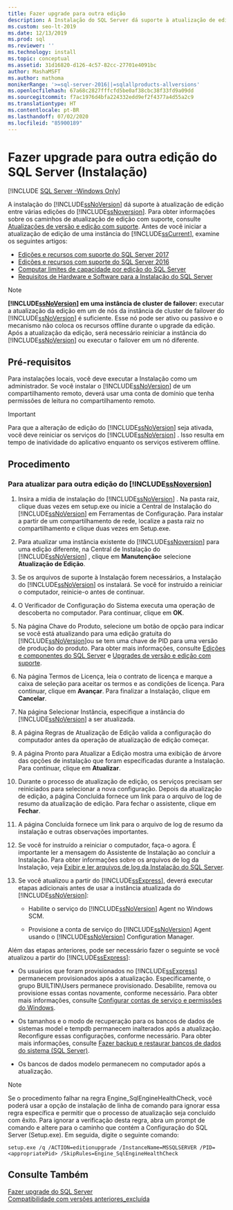 ```yaml
---
title: Fazer upgrade para outra edição
description: A Instalação do SQL Server dá suporte à atualização de edição entre várias edições do SQL Server. Antes de começar uma atualização de edição, examine os recursos neste artigo.
ms.custom: seo-lt-2019
ms.date: 12/13/2019
ms.prod: sql
ms.reviewer: ''
ms.technology: install
ms.topic: conceptual
ms.assetid: 31d16820-d126-4c57-82cc-27701e4091bc
author: MashaMSFT
ms.author: mathoma
monikerRange: '>=sql-server-2016||=sqlallproducts-allversions'
ms.openlocfilehash: 67a68c2827fffcfd5be0af38cbc38f33fd9a09dd
ms.sourcegitcommit: f7ac1976d4bfa224332edd9ef2f4377a4d55a2c9
ms.translationtype: HT
ms.contentlocale: pt-BR
ms.lasthandoff: 07/02/2020
ms.locfileid: "85900189"
---
```

# <a name="upgrade-to-a-different-edition-of-sql-server-setup"></a>Fazer upgrade para outra edição do SQL Server (Instalação)

[!INCLUDE [SQL Server -Windows Only](../../includes/applies-to-version/sql-windows-only.md)]

A instalação do [!INCLUDE[ssNoVersion](../../includes/ssnoversion-md.md)] dá suporte à atualização de edição entre várias edições do [!INCLUDE[ssNoversion](../../includes/ssnoversion-md.md)]. Para obter informações sobre os caminhos de atualização de edição com suporte, consulte [Atualizações de versão e edição com suporte](../../database-engine/install-windows/supported-version-and-edition-upgrades-2017.md). Antes de você iniciar a atualização de edição de uma instância do [!INCLUDE[ssCurrent](../../includes/sscurrent-md.md)], examine os seguintes artigos:  

- [Edições e recursos com suporte do SQL Server 2017](../../sql-server/editions-and-components-of-sql-server-2017.md)  
- [Edições e recursos com suporte do SQL Server 2016](../../sql-server/editions-and-components-of-sql-server-2016.md)  
- [Computar limites de capacidade por edição do SQL Server](../../sql-server/compute-capacity-limits-by-edition-of-sql-server.md)  
- [Requisitos de Hardware e Software para a Instalação do SQL Server](../../sql-server/install/hardware-and-software-requirements-for-installing-sql-server.md)  
  
> [!NOTE]  
> **[!INCLUDE[ssNoVersion](../../includes/ssnoversion-md.md)] em uma instância de cluster de failover:** executar a atualização da edição em um de nós da instância de cluster de failover do [!INCLUDE[ssNoVersion](../../includes/ssnoversion-md.md)] é suficiente. Esse nó pode ser ativo ou passivo e o mecanismo não coloca os recursos offline durante o upgrade da edição. Após a atualização da edição, será necessário reiniciar a instância do [!INCLUDE[ssNoVersion](../../includes/ssnoversion-md.md)] ou executar o failover em um nó diferente.  
  
## <a name="prerequisites"></a>Pré-requisitos  
Para instalações locais, você deve executar a Instalação como um administrador. Se você instalar o [!INCLUDE[ssNoVersion](../../includes/ssnoversion-md.md)] de um compartilhamento remoto, deverá usar uma conta de domínio que tenha permissões de leitura no compartilhamento remoto.  
  
> [!IMPORTANT]  
> Para que a alteração de edição do [!INCLUDE[ssNoVersion](../../includes/ssnoversion-md.md)] seja ativada, você deve reiniciar os serviços do [!INCLUDE[ssNoVersion](../../includes/ssnoversion-md.md)] . Isso resulta em tempo de inatividade do aplicativo enquanto os serviços estiverem offline.  
  
## <a name="procedure"></a>Procedimento  
  
### <a name="to-upgrade-to-a-different-edition-of-ssnoversion"></a>Para atualizar para outra edição do [!INCLUDE[ssNoversion](../../includes/ssnoversion-md.md)]  
  
1.  Insira a mídia de instalação do [!INCLUDE[ssNoVersion](../../includes/ssnoversion-md.md)] . Na pasta raiz, clique duas vezes em setup.exe ou inicie a Central de Instalação do [!INCLUDE[ssNoVersion](../../includes/ssnoversion-md.md)] em Ferramentas de Configuração. Para instalar a partir de um compartilhamento de rede, localize a pasta raiz no compartilhamento e clique duas vezes em Setup.exe.  
  
2.  Para atualizar uma instância existente do [!INCLUDE[ssNoversion](../../includes/ssnoversion-md.md)] para uma edição diferente, na Central de Instalação do [!INCLUDE[ssNoVersion](../../includes/ssnoversion-md.md)] , clique em **Manutenção**e selecione **Atualização de Edição**.  
  
3.  Se os arquivos de suporte à Instalação forem necessários, a Instalação do [!INCLUDE[ssNoVersion](../../includes/ssnoversion-md.md)] os instalará. Se você for instruído a reiniciar o computador, reinicie-o antes de continuar.  
  
4.  O Verificador de Configuração do Sistema executa uma operação de descoberta no computador. Para continuar, clique em **OK**.  
  
5.  Na página Chave do Produto, selecione um botão de opção para indicar se você está atualizando para uma edição gratuita do [!INCLUDE[ssNoVersion](../../includes/ssnoversion-md.md)]ou se tem uma chave de PID para uma versão de produção do produto. Para obter mais informações, consulte [Edições e componentes do SQL Server](../../sql-server/editions-and-components-of-sql-server-2017.md) e [Upgrades de versão e edição com suporte](../../database-engine/install-windows/supported-version-and-edition-upgrades.md).  
  
6.  Na página Termos de Licença, leia o contrato de licença e marque a caixa de seleção para aceitar os termos e as condições de licença. Para continuar, clique em **Avançar**. Para finalizar a Instalação, clique em **Cancelar**.  
  
7.  Na página Selecionar Instância, especifique a instância do [!INCLUDE[ssNoVersion](../../includes/ssnoversion-md.md)] a ser atualizada.  
  
8.  A página Regras de Atualização de Edição valida a configuração do computador antes da operação de atualização de edição começar.  
  
9. A página Pronto para Atualizar a Edição mostra uma exibição de árvore das opções de instalação que foram especificadas durante a Instalação. Para continuar, clique em **Atualizar**.  
  
10. Durante o processo de atualização de edição, os serviços precisam ser reiniciados para selecionar a nova configuração. Depois da atualização de edição, a página Concluída fornece um link para o arquivo de log de resumo da atualização de edição. Para fechar o assistente, clique em **Fechar**.  
  
11. A página Concluída fornece um link para o arquivo de log de resumo da instalação e outras observações importantes.  
  
12. Se você for instruído a reiniciar o computador, faça-o agora. É importante ler a mensagem do Assistente de Instalação ao concluir a Instalação. Para obter informações sobre os arquivos de log da Instalação, veja [Exibir e ler arquivos de log da Instalação do SQL Server](../../database-engine/install-windows/view-and-read-sql-server-setup-log-files.md).  
  
13. Se você atualizou a partir do [!INCLUDE[ssExpress](../../includes/ssexpress-md.md)], deverá executar etapas adicionais antes de usar a instância atualizada do [!INCLUDE[ssNoVersion](../../includes/ssnoversion-md.md)]:  
  
    -   Habilite o serviço do [!INCLUDE[ssNoVersion](../../includes/ssnoversion-md.md)] Agent no Windows SCM.  
  
    -   Provisione a conta de serviço do [!INCLUDE[ssNoVersion](../../includes/ssnoversion-md.md)] Agent usando o [!INCLUDE[ssNoVersion](../../includes/ssnoversion-md.md)] Configuration Manager.  
  
 Além das etapas anteriores, pode ser necessário fazer o seguinte se você atualizou a partir do [!INCLUDE[ssExpress](../../includes/ssexpress-md.md)]:  
  
-   Os usuários que foram provisionados no [!INCLUDE[ssExpress](../../includes/ssexpress-md.md)] permanecem provisionados após a atualização. Especificamente, o grupo BUILTIN\Users permanece provisionado. Desabilite, remova ou provisione essas contas novamente, conforme necessário. Para obter mais informações, consulte [Configurar contas de serviço e permissões do Windows](../../database-engine/configure-windows/configure-windows-service-accounts-and-permissions.md).  
  
-   Os tamanhos e o modo de recuperação para os bancos de dados de sistemas model e tempdb permanecem inalterados após a atualização. Reconfigure essas configurações, conforme necessário. Para obter mais informações, consulte [Fazer backup e restaurar bancos de dados do sistema &#40;SQL Server&#41;](../../relational-databases/backup-restore/back-up-and-restore-of-system-databases-sql-server.md).  
  
-   Os bancos de dados modelo permanecem no computador após a atualização.  

> [!NOTE]  
> Se o procedimento falhar na regra Engine_SqlEngineHealthCheck, você poderá usar a opção de instalação de linha de comando para ignorar essa regra específica e permitir que o processo de atualização seja concluído com êxito. Para ignorar a verificação desta regra, abra um prompt de comando e altere para o caminho que contém a Configuração do SQL Server (Setup.exe). Em seguida, digite o seguinte comando: 

```console
setup.exe /q /ACTION=editionupgrade /InstanceName=MSSQLSERVER /PID=<appropriatePid> /SkipRules=Engine_SqlEngineHealthCheck
```


## <a name="see-also"></a>Consulte Também  
 [Fazer upgrade do SQL Server](../../database-engine/install-windows/upgrade-sql-server.md)   
 [Compatibilidade com versões anteriores_excluída](https://msdn.microsoft.com/library/15d9117e-e2fa-4985-99ea-66a117c1e9fd)  
  
  

